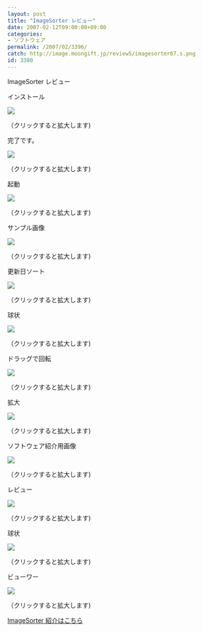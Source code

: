 ```yaml
---
layout: post
title: "ImageSorter レビュー"
date: 2007-02-12T09:00:00+09:00
categories:
- ソフトウェア
permalink: /2007/02/3396/
catch: http://image.moongift.jp/review5/imagesorter07.s.png
id: 3380
---
```

ImageSorter レビュー  
<!--more-->

インストール

  

[![](http://image.moongift.jp/review5/imagesorter01.s.png)](http://image.moongift.jp/review5/imagesorter01.png)  
  
（クリックすると拡大します)

  

完了です。

  

[![](http://image.moongift.jp/review5/imagesorter02.s.png)](http://image.moongift.jp/review5/imagesorter02.png)  
  
（クリックすると拡大します)

  

起動

  

[![](http://image.moongift.jp/review5/imagesorter03.s.png)](http://image.moongift.jp/review5/imagesorter03.png)  
  
（クリックすると拡大します)

  

サンプル画像

  

[![](http://image.moongift.jp/review5/imagesorter04.s.png)](http://image.moongift.jp/review5/imagesorter04.png)  
  
（クリックすると拡大します)

  

更新日ソート

  

[![](http://image.moongift.jp/review5/imagesorter05.s.png)](http://image.moongift.jp/review5/imagesorter05.png)  
  
（クリックすると拡大します)

  

球状

  

[![](http://image.moongift.jp/review5/imagesorter06.s.png)](http://image.moongift.jp/review5/imagesorter06.png)  
  
（クリックすると拡大します)

  

ドラッグで回転

  

[![](http://image.moongift.jp/review5/imagesorter07.s.png)](http://image.moongift.jp/review5/imagesorter07.png)  
  
（クリックすると拡大します)

  

拡大

  

[![](http://image.moongift.jp/review5/imagesorter08.s.png)](http://image.moongift.jp/review5/imagesorter08.png)  
  
（クリックすると拡大します)

  

ソフトウェア紹介用画像

  

[![](http://image.moongift.jp/review5/imagesorter09.s.png)](http://image.moongift.jp/review5/imagesorter09.png)  
  
（クリックすると拡大します)

  

レビュー

  

[![](http://image.moongift.jp/review5/imagesorter10.s.png)](http://image.moongift.jp/review5/imagesorter10.png)  
  
（クリックすると拡大します)

  

球状

  

[![](http://image.moongift.jp/review5/imagesorter11.s.png)](http://image.moongift.jp/review5/imagesorter11.png)  
  
（クリックすると拡大します)

  

ビューワー

  

[![](http://image.moongift.jp/review5/imagesorter12.s.png)](http://image.moongift.jp/review5/imagesorter12.png)  
  
（クリックすると拡大します)

  

[ImageSorter 紹介はこちら](http://fw.moongift.jp/intro/i-3395.html)


